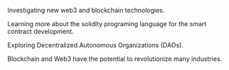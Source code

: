 Investigating new web3 and blockchain technologies.

Learning more about the solidity programing language for the smart contract development.

Exploring Decentralized Autonomous Organizations (DAOs).

Blockchain and Web3 have the potential to revolutionize many industries.